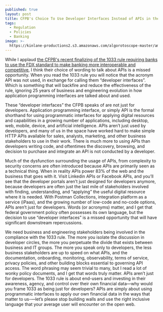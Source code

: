 ```yaml
---
published: true
layout: post
title: CFPB's Choice To Use Developer Interfaces Instead of APIs in the 1033 Rule
tags:
  - Regulation
  - Policies
  - Banking
image: >-
  https://kinlane-productions2.s3.amazonaws.com/algorotoscope-master/america-immigration_dumping-ground-seattle-shipping-people-walking.jpg
---
```

While I applaud [the CFPB's recent finalizing of the 1033 rule requiring banks to use the FDX standard to make banking more interoperable and competitive](https://www.consumerfinance.gov/about-us/newsroom/cfpb-finalizes-personal-financial-data-rights-rule-to-boost-competition-protect-privacy-and-give-families-more-choice-in-financial-services/), I think their choice of wording to talk about APIs is a missed opportunity. When you read the 1033 rule you will notice that the acronym API was not used, in exchange for calling them “developer interfaces”. Which is something that will backfire and reduce the effectiveness of the rule, ignoring 25 years of business and engineering evolution in how application programming interfaces are talked about and used.

These “developer interfaces” the CFPB speaks of are not just for developers. Application programming interface, or simply API is the formal shorthand for using programmatic interfaces for applying digital resources and capabilities in a growing number of applications, including desktop, web, mobile, device, and artificial intelligence. APIs aren’t just used by developers, and many of us in the space have worked hard to make simple HTTP APIs available for sales, analysts, marketing, and other business stakeholders to use in their work. There is much more to using APIs than developers writing code, and oftentimes the discovery, browsing, and decision to purchase and integrate an API is not conducted by a developer. 

Much of the dysfunction surrounding the usage of APIs, from complexity to security concerns are often introduced because APIs are primarily seen as a technical thing. When in reality APIs power 83% of the web and the business that goes with it. Visit Linkedin APIs or Facebook APIs, and you’ll see that the developer portals aren’t just designed for developers anymore, because developers are often just the last mile of stakeholders involved with finding, understanding, and “applying” the useful digital resource where it is needed. With Postman Collections, integration platform as a service (iPaas), and the growing number of low-code and no-code options, APIs aren’t just for developers. Words (or acronyms) matter, and I get that federal government policy often possesses its own language, but the decision to use “developer interfaces” is a missed opportunity that will have significant downstream repercussions.

We need business and engineering stakeholders being involved in the compliance with the 1033 rule. The more you isolate the discussion in developer circles, the more you perpetuate the divide that exists between business and IT groups. The more you speak only to developers, the less business stakeholders are up to speed on what APIs, and the documentation, onboarding, monitoring, observability, terms of service, privacy policies, and other building blocks essential to governing API access. The word phrasing may seem trivial to many, but I read a lot of wonky policy documents, and I get that words truly matter. APIs aren’t just for developers. The 1033 rule is about end-users and investing in their awareness, agency, and control over their own financial data—why would you frame 1033 as being just for developers? APIs are simply about using programmatic interfaces to apply our own financial data in the ways that matter to us-—let’s please stop building walls and use the right inclusive language that your average user will encounter on the open web.